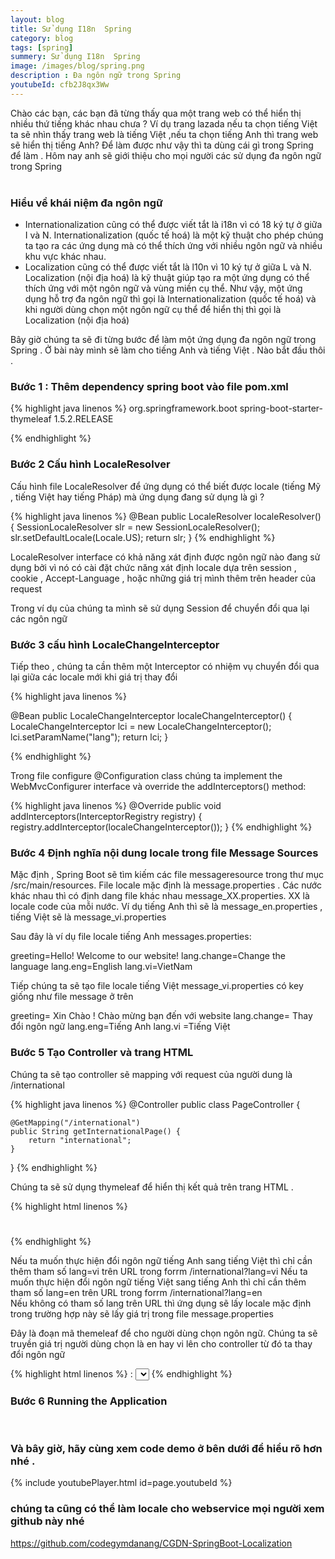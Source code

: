 ```yaml
---
layout: blog
title: Sử dụng I18n  Spring
category: blog
tags: [spring]
summery: Sử dụng I18n  Spring
image: /images/blog/spring.png
description : Đa ngôn ngữ trong Spring 
youtubeId: cfb2J8qx3Ww
---
```


Chào các bạn, các bạn đã từng thấy qua một trang web có thể hiển thị nhiều thứ tiếng khác nhau chưa ? Ví dụ trang lazada nếu ta chọn tiếng Việt ta sẽ nhìn thấy
trang web là tiếng Việt ,nếu ta chọn tiếng Anh thì trang web sẽ hiển thị tiếng Anh? Để làm được như vậy thì ta dùng cái gì trong Spring để làm . Hôm nay anh sẽ giới thiệu
cho mọi người các sử dụng đa ngôn ngữ trong Spring 
<br><br>

### Hiểu về khái niệm đa ngôn ngữ 
+ Internationalization cũng có thể được viết tắt là i18n vì có 18 ký tự ở giữa I và N. Internationalization (quốc tế hoá) là một kỹ thuật cho phép chúng ta tạo ra các ứng dụng mà có thể thích ứng với nhiều ngôn ngữ và nhiều khu vực khác nhau.
+ Localization cũng có thể được viết tắt là l10n vì 10 ký tự ở giữa L và N. Localization (nội địa hoá) là kỹ thuật giúp tạo ra một ứng dụng có thể thích ứng với một ngôn ngữ và vùng miền cụ thể.
Như vậy, một ứng dụng hỗ trợ đa ngôn ngữ thì gọi là Internationalization (quốc tế hoá) và khi người dùng chọn một ngôn ngữ cụ thể để hiển thị thì gọi là Localization (nội địa hoá)

Bây giờ chúng ta sẽ đi từng bước để làm một ứng dụng đa ngôn ngữ trong Spring . Ở bài này mình sẽ làm cho tiếng Anh và tiếng Việt .
Nào bắt đầu thôi .
<br>

### Bước 1 : Thêm dependency spring boot vào file pom.xml

{% highlight java linenos %}
<dependency>
    <groupId>org.springframework.boot</groupId>
    <artifactId>spring-boot-starter-thymeleaf</artifactId>
    <version>1.5.2.RELEASE</version>
</dependency>

{% endhighlight %}
<br>

### Bước 2 Cấu hình LocaleResolver 
Cấu hình file  LocaleResolver để ứng dụng có thể biết được  locale (tiếng Mỹ , tiếng Việt hay tiếng Pháp) mà ứng dụng đang sử dụng là gì ?  

{% highlight java linenos %}
@Bean
public LocaleResolver localeResolver() {
    SessionLocaleResolver slr = new SessionLocaleResolver();
    slr.setDefaultLocale(Locale.US);
    return slr;
}
{% endhighlight %}

LocaleResolver interface có khả năng xát định được ngôn ngữ nào đang sử dụng bởi vì nó có cài đặt chức năng xát định locale
dựa trên session , cookie , Accept-Language , hoặc những giá trị mình thêm trên header của request

Trong ví dụ của chúng ta mình sẽ sử dụng Session để chuyển đổi qua lại các ngôn ngữ 
<br>

### Bước 3 cấu hình  LocaleChangeInterceptor

Tiếp theo , chúng ta cần thêm một Interceptor có nhiệm vụ chuyển đổi qua lại giữa các  locale mới khi giá trị thay đổi
	
{% highlight java linenos %}

@Bean
public LocaleChangeInterceptor localeChangeInterceptor() {
    LocaleChangeInterceptor lci = new LocaleChangeInterceptor();
    lci.setParamName("lang");
    return lci;
}

{% endhighlight %}

Trong file configure  @Configuration class chúng ta  implement the WebMvcConfigurer interface và  override the addInterceptors() method:

{% highlight java linenos %}
@Override
public void addInterceptors(InterceptorRegistry registry) {
    registry.addInterceptor(localeChangeInterceptor());
}
{% endhighlight %}
<br>

### Bước 4 Định nghĩa nội dung locale trong file  Message Sources
Mặc định , Spring Boot sẽ tìm kiếm các file messageresource trong thư mục /src/main/resources.
File locale mặc định là message.properties . Các nước khác nhau thì có định dang file khác nhau message_XX.properties. XX là locale code của mỗi nước.
Ví dụ tiếng Anh  thì sẽ là message_en.properties , tiếng Việt sẽ là message_vi.properties

Sau đây là ví dụ file locale tiếng Anh  messages.properties:
	
greeting=Hello! Welcome to our website!
lang.change=Change the language
lang.eng=English
lang.vi=VietNam 

Tiếp chúng ta sẽ tạo file locale tiếng Việt message_vi.properties có key giống như file message ở trên 

greeting= Xin Chào ! Chào mừng bạn đến với website 
lang.change= Thay đổi ngôn ngữ 
lang.eng=Tiếng Anh 
lang.vi =Tiếng Việt 
<br>

### Bước 5 Tạo Controller và trang  HTML 

Chúng ta sẽ tạo controller sẽ mapping với request của người dung là /international 

{% highlight java linenos %}
@Controller
public class PageController {
 
    @GetMapping("/international")
    public String getInternationalPage() {
        return "international";
    }
}
{% endhighlight %}

Chúng ta sẽ sử dụng thymeleaf để hiển thị kết quả trên trang HTML .

{% highlight html linenos %}
<h1 th:text="#{greeting}"></h1>
{% endhighlight %}

Nếu ta muốn thực hiện đổi ngôn ngữ tiếng Anh sang  tiếng Việt thì chỉ cần thêm tham số lang=vi  trên URL trong forrm /international?lang=vi 
Nếu ta muốn thực hiện đổi ngôn ngữ tiếng Việt  sang  tiếng Anh thì chỉ cần thêm tham số lang=en   trên URL trong forrm /international?lang=en  
Nếu không có tham số lang trên URL thì ứng dụng sẽ lấy locale mặc định trong trường hợp này sẽ lấy giá trị trong file message.properties

Đây là đoạn mã themeleaf để cho người dùng chọn ngôn ngữ. Chúng ta sẽ truyền giá trị người dùng chọn là en hay vi lên cho controller từ đó ta thay
đổi ngôn ngữ 

{% highlight html linenos %}
<span th:text="#{lang.change}"></span>:
<select id="locales">
    <option value=""></option>
    <option value="en" th:text="#{lang.eng}"></option>
    <option value="vi " th:text="#{lang.fr}"></option>
</select>
{% endhighlight %}
<br>

### Bước 6  Running the Application
<br>

### Và bây giờ, hãy cùng xem code demo ở bên dưới để hiểu rõ hơn nhé . 

{% include youtubePlayer.html id=page.youtubeId %}
<br>

### chúng ta cũng có thể làm locale cho webservice mọi người xem github này nhé
https://github.com/codegymdanang/CGDN-SpringBoot-Localization
